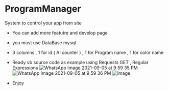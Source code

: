 # ProgramManager
System to control your app from site
- You can add more featutre and develop page
- you must use DataBase mysql 
- 3 columns , 1 for id ( AI counter ) , 1 for Program name , 1 for color name 
- Ready vb source code as example using Requests GET , Regular Expressions 
![WhatsApp Image 2021-09-05 at 9 59 35 PM](https://user-images.githubusercontent.com/77233657/132138394-fa642036-6d67-4fb1-b89a-528ed038d892.jpeg)
![WhatsApp Image 2021-09-05 at 9 59 36 PM](https://user-images.githubusercontent.com/77233657/132138437-867571e7-f630-4813-a85f-6948c2aa3fdf.jpeg)
![image](https://user-images.githubusercontent.com/77233657/133860696-f6d33bc3-7e64-4eb9-85ab-b749a9b956a0.jpeg)

- Enjoy

